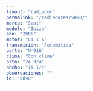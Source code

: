 ```yaml
---
layout: "radiador"
permalink: "/radiadores/5098/"
marca: "Seat"
modelo: "Ibiza"
ano: "2005"
motor: "L4 1.6"
transmision: "Automática"
parte: "M-916"
clima: "Con clima"
alto: "24 3/4"
ancho: "15 1/4"
observaciones: ""
id: "5098"
---
```


